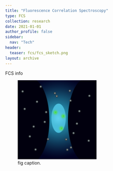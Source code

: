 ```yaml
---
title: "Fluorescence Correlation Spectroscopy"
type: FCS
collection: research
date: 2021-01-01
author_profile: false
sidebar:
  nav: "Tech"
header:
  teaser: fcs/fcs_sketch.png
layout: archive
---
```


<div style="text-align: justify">
FCS info

<figure style="width: 50%" class="align-center">
<img src='/images/fcs/fcs_sketch.png'>
<figcaption>fig caption.</figcaption>
</figure>


